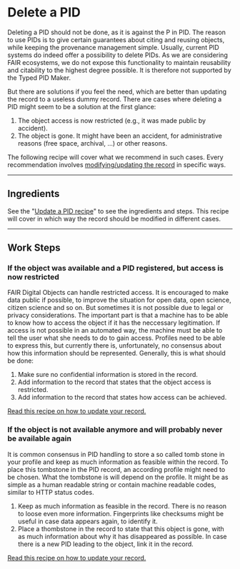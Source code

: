 # Delete a PID

Deleting a PID should not be done, as it is against the P in PID. The reason to use PIDs is to give certain guarantees about citing and reusing objects, while keeping the provenance management simple. Usually, current PID systems do indeed offer a possibility to delete PIDs. As we are considering FAIR ecosystems, we do not expose this functionality to maintain reusability and citability to the highest degree possible. It is therefore not supported by the Typed PID Maker.

But there are solutions if you feel the need, which are better than updating the record to a useless dummy record. There are cases where deleting a PID might seem to be a solution at the first glance:

1. The object access is now restricted (e.g., it was made public by accident).
2. The object is gone. It might have been an accident, for administrative reasons (free space, archival, ...) or other reasons.

The following recipe will cover what we recommend in such cases. Every recommendation involves [modifying/updating the record](./update.md) in specific ways.

---

## Ingredients

See the "[Update a PID recipe](./update.md)" to see the ingredients and steps. This recipe will cover in which way the record should be modified in different cases.

---

## Work Steps

### If the object was available and a PID registered, but access is now restricted

FAIR Digital Objects can handle restricted access. It is encouraged to make data public if possible, to improve the situation for open data, open science, citizen science and so on. But sometimes it is not possible due to legal or privacy considerations. The important part is that a machine has to be able to know how to access the object if it has the neccessary legitimation. If access is not possible in an automated way, the machine must be able to tell the user what she needs to do to gain access. Profiles need to be able to express this, but currently there is, unfortunately, no consensus about how this information should be represented. Generally, this is what should be done:

1. Make sure no confidential information is stored in the record.
2. Add information to the record that states that the object access is restricted.
3. Add information to the record that states how access can be achieved.

[Read this recipe on how to update your record.](./update.md)

### If the object is not available anymore and will probably never be available again

It is common consensus in PID handling to store a so called tomb stone in your profile and keep as much information as feasible within the record. To place this tombstone in the PID record, an according profile might need to be chosen. What the tombstone is will depend on the profile. It might be as simple as a human readable string or contain machine readable codes, similar to HTTP status codes.

1. Keep as much information as feasible in the record. There is no reason to loose even more information. Fingerprints like checksums might be useful in case data appears again, to identify it.
2. Place a thombstone in the record to state that this object is gone, with as much information about why it has disappeared as possible. In case there is a new PID leading to the object, link it in the record.

[Read this recipe on how to update your record.](./update.md)
